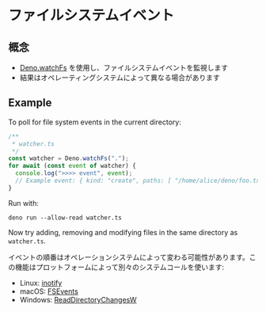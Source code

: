 <!-- # File system events -->
# ファイルシステムイベント

<!-- ## Concepts -->
## 概念

<!--
- Use [Deno.watchFs](https://doc.deno.land/builtin/stable#Deno.watchFs) to watch
  for file system events
- Results may vary between operating systems
-->
- [Deno.watchFs](https://doc.deno.land/builtin/stable#Deno.watchFs) を使用し、ファイルシステムイベントを監視します
- 結果はオペレーティングシステムによって異なる場合があります

## Example

To poll for file system events in the current directory:

```ts
/**
 * watcher.ts
 */
const watcher = Deno.watchFs(".");
for await (const event of watcher) {
  console.log(">>>> event", event);
  // Example event: { kind: "create", paths: [ "/home/alice/deno/foo.txt" ] }
}
```

Run with:

```shell
deno run --allow-read watcher.ts
```

Now try adding, removing and modifying files in the same directory as
`watcher.ts`.

<!--
Note that the exact ordering of the events can vary between operating systems.
This feature uses different syscalls depending on the platform:
-->
イベントの順番はオペレーションシステムによって変わる可能性があります。この機能はプロットフォームによって別々のシステムコールを使います:

- Linux: [inotify](https://man7.org/linux/man-pages/man7/inotify.7.html)
- macOS:
  [FSEvents](https://developer.apple.com/library/archive/documentation/Darwin/Conceptual/FSEvents_ProgGuide/Introduction/Introduction.html)
- Windows:
  [ReadDirectoryChangesW](https://docs.microsoft.com/en-us/windows/win32/api/winbase/nf-winbase-readdirectorychangesw)
